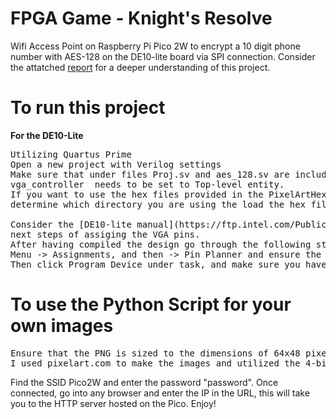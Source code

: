 # FPGA Game - Knight's Resolve
Wifi Access Point on Raspberry Pi Pico 2W to encrypt a 10 digit phone number with AES-128 on the DE10-lite board via SPI connection. 
Consider the attatched [report](https://github.com/aliriz71/FPGA-Knight-sResolve/blob/main/Knights-Resolve-Project-Description.pdf) for a 
deeper understanding of this project.
# To run this project
**For the DE10-Lite**
<pre>
Utilizing Quartus Prime 
Open a new project with Verilog settings
Make sure that under files Proj.sv and aes_128.sv are included in the Project.
vga_controller  needs to be set to Top-level entity.
If you want to use the hex files provided in the PixelArtHexFileCode folder, make sure to change the code in vga_controller.v at lines 388-415 to 
determine which directory you are using the load the hex files.

Consider the [DE10-lite manual](https://ftp.intel.com/Public/Pub/fpgaup/pub/Intel_Material/Boards/DE10-Lite/DE10_Lite_User_Manual.pdf) for the 
next steps of assiging the VGA pins.
After having compiled the design go through the following steps:
Menu -> Assignments, and then -> Pin Planner and ensure the assignments match up to the code.
Then click Program Device under task, and make sure you have selected USB-blaster before you click start.
</pre>

# To use the Python Script for your own images
<pre>
Ensure that the PNG is sized to the dimensions of 64x48 pixels.
I used pixelart.com to make the images and utilized the 4-bit VGA colour depth pallete to ensure a swift colour mapping process with the script.
</pre>
Find the SSID Pico2W and enter the password "password". 
Once connected, go into any browser and enter the IP in the URL, this will take you to the HTTP server hosted on the Pico.
 Enjoy! 

